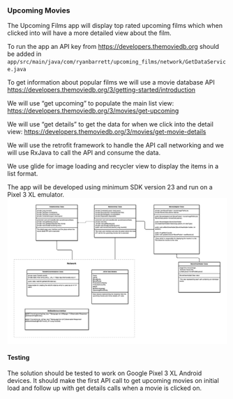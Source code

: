 ### Upcoming Movies

The Upcoming Films app will display top rated upcoming films which when clicked into will have a more detailed view about the film.

To run the app an API key from https://developers.themoviedb.org should be added in `app/src/main/java/com/ryanbarrett/upcoming_films/network/GetDataService.java`

To get information about popular films we will use a movie database API
https://developers.themoviedb.org/3/getting-started/introduction

We will use “get upcoming” to populate the main list view:
https://developers.themoviedb.org/3/movies/get-upcoming

We will use “get details” to get the data for when we click into the detail view:
https://developers.themoviedb.org/3/movies/get-movie-details

We will use the retrofit framework to handle the API call networking and we will use RxJava to call the API and consume the data.

We use glide for image loading and recycler view to display the items in a list format.

The app will be developed using minimum SDK version 23 and run on a Pixel 3 XL emulator.
<br/>
![](images/Software_Design_Final_UML.png)
<br/>

#### Testing
The solution should be tested to work on Google Pixel 3 XL Android devices. It should make the first API call to get upcoming movies on initial load and follow up with get details calls when a movie is clicked on.
     